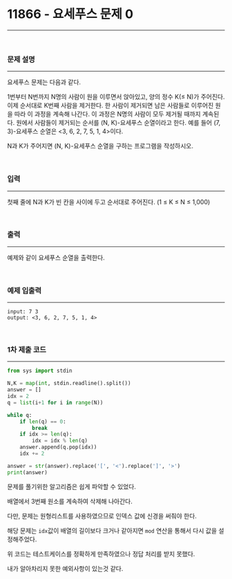 # 11866 - 요세푸스 문제 0
---

<br>

### 문제 설명
---

요세푸스 문제는 다음과 같다.

1번부터 N번까지 N명의 사람이 원을 이루면서 앉아있고, 양의 정수 K(≤ N)가 주어진다. 이제 순서대로 K번째 사람을 제거한다. 한 사람이 제거되면 남은 사람들로 이루어진 원을 따라 이 과정을 계속해 나간다. 이 과정은 N명의 사람이 모두 제거될 때까지 계속된다. 원에서 사람들이 제거되는 순서를 (N, K)-요세푸스 순열이라고 한다. 예를 들어 (7, 3)-요세푸스 순열은 <3, 6, 2, 7, 5, 1, 4>이다.

N과 K가 주어지면 (N, K)-요세푸스 순열을 구하는 프로그램을 작성하시오.

<br>

### 입력
---
첫째 줄에 N과 K가 빈 칸을 사이에 두고 순서대로 주어진다. (1 ≤ K ≤ N ≤ 1,000)

<br>

### 출력
---
예제와 같이 요세푸스 순열을 출력한다.

<br>

### 예제 입출력
---
`input: 7 3` <br>
`output: <3, 6, 2, 7, 5, 1, 4>`

<br>

### 1차 제출 코드
---
```python
from sys import stdin

N,K = map(int, stdin.readline().split())
answer = []
idx = 2
q = list(i+1 for i in range(N))

while q:
    if len(q) == 0:
        break
    if idx >= len(q):
        idx = idx % len(q)
    answer.append(q.pop(idx))
    idx += 2        

answer = str(answer).replace('[', '<').replace(']', '>')
print(answer)

```

문제를 풀기위한 알고리즘은 쉽게 파악할 수 있었다.

배열에서 3번째 원소를 계속하여 삭제해 나아간다.

다만, 문제는 원형리스트를 사용하였으므로 인덱스 값에 신경을 써줘야 한다.

해당 문제는 `idx`값이 배열의 길이보다 크거나 같아지면 `mod` 연산을 통해서 다시 값을 설정해주었다.

위 코드는 테스트케이스를 정확하게 만족하였으나 정답 처리를 받지 못했다.

내가 알아차리지 못한 예외사항이 있는것 같다.
